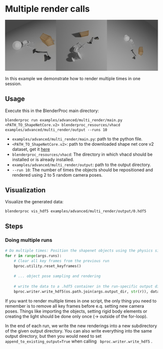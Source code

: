 # Multiple render calls

<p align="center">
<img src="../../../images/multi_render.jpg" alt="Front readme image" width=800>
</p>

In this example we demonstrate how to render multiple times in one session.

## Usage

Execute this in the BlenderProc main directory:

```
blenderproc run examples/advanced/multi_render/main.py <PATH_TO_ShapeNetCore.v2> blenderproc_resources/vhacd examples/advanced/multi_render/output --runs 10
```

* `examples/advanced/multi_render/main.py`: path to the python file.
* `<PATH_TO_ShapeNetCore.v2>`: path to the downloaded shape net core v2 dataset, get it [here](http://www.shapenet.org/)
* `blenderproc_resources/vhacd`: The directory in which vhacd should be installed or is already installed.
* `examples/advanced/multi_render/output`: path to the output directory.
* `--run 10`: The number of times the objects should be repositioned and rendered using 2 to 5 random camera poses.

## Visualization

Visualize the generated data:

```
blenderproc vis_hdf5 examples/advanced/multi_render/output/0.hdf5
```

## Steps

### Doing multiple runs

```python
# Do multiple times: Position the shapenet objects using the physics simulator and render between 2 and 5 images with random camera poses
for r in range(args.runs):
    # Clear all key frames from the previous run
    bproc.utility.reset_keyframes()

    # ... object pose sampling and rendering

    # write the data to a .hdf5 container in the run-specific output directory
    bproc.writer.write_hdf5(os.path.join(args.output_dir, str(r)), data)
```

If you want to render multiple times in one script, the only thing you need to remember is to remove all key frames before e.q. setting new camera poses.
Things like importing the objects, setting rigid body elements or creating the light should be done only once (-> outside of the for-loop).

In the end of each run, we write the new renderings into a new subdirectory of the given output directory.
You can also write everything into the same output directory, but then you would need to set `append_to_existing_output=True` when calling ` bproc.writer.write_hdf5` .